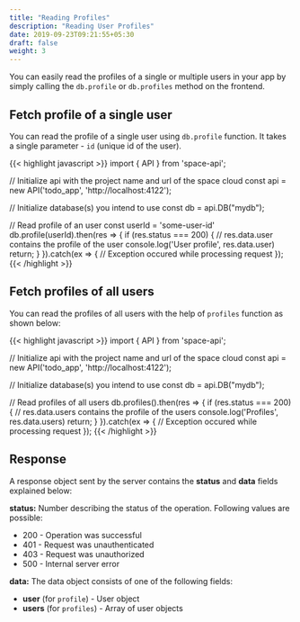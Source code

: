 ```yaml
---
title: "Reading Profiles"
description: "Reading User Profiles"
date: 2019-09-23T09:21:55+05:30
draft: false
weight: 3
---
```


You can easily read the profiles of a single or multiple users in your app by simply calling the `db.profile` or `db.profiles` method on the frontend.

## Fetch profile of a single user
You can read the profile of a single user using `db.profile` function. It takes a single parameter - `id` (unique id of the user).

{{< highlight javascript >}}
import { API } from 'space-api';

// Initialize api with the project name and url of the space cloud
const api = new API('todo_app', 'http://localhost:4122');

// Initialize database(s) you intend to use
const db = api.DB("mydb");

// Read profile of an user
const userId = 'some-user-id'
db.profile(userId).then(res => {
  if (res.status === 200) {
    // res.data.user contains the profile of the user
    console.log('User profile', res.data.user)
    return;
  }
}).catch(ex => {
  // Exception occured while processing request
});
{{< /highlight >}}  

## Fetch profiles of all users

You can read the profiles of all users with the help of `profiles` function as shown below:

{{< highlight javascript >}}
import { API } from 'space-api';

// Initialize api with the project name and url of the space cloud
const api = new API('todo_app', 'http://localhost:4122');

// Initialize database(s) you intend to use
const db = api.DB("mydb");

// Read profiles of all users
db.profiles().then(res => {
  if (res.status === 200) {
    // res.data.users contains the profile of the users
    console.log('Profiles', res.data.users)
    return;
  }
}).catch(ex => {
  // Exception occured while processing request
});
{{< /highlight >}}     

## Response
A response object sent by the server contains the **status**  and **data** fields explained below:

**status:** Number describing the status of the operation. Following values are possible:

- 200 - Operation was successful
- 401 - Request was unauthenticated
- 403 - Request was unauthorized
- 500 - Internal server error

**data:** The data object consists of one of the following fields:

- **user** (for `profile`) - User object
- **users** (for `profiles`) - Array of user objects 

